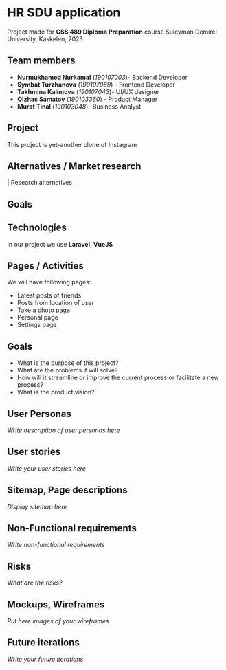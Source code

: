 # HR SDU application 
Project made for **CSS 489 Diploma Preparation** course
Suleyman Demirel University, Kaskelen, 2023
## Team members
+ **Nurmukhamed Nurkamal** (*190107003*)- Backend Developer 
+ **Symbat Turzhanova** (*190107089*) - Frontend Developer 
+ **Takhmina Kalimova** (*190107043*)- UI/UX designer
+ **Olzhas Samatov** (*190103360*) - Product Manager
+ **Murat Tinal** (*190103048*)- Business Analyst

## Project
This project is yet-another clone of Instagram

## Alternatives / Market research
| Research alternatives

## Goals

## Technologies
In our project we use **Laravel**, **VueJS**

## Pages / Activities 
We will have following pages:
- Latest posts of friends
- Posts from location of user
- Take a photo page
- Personal page
- Settings page

## Goals
* What is the purpose of this project?
* What are the problems it will solve?
* How will it streamline or improve the current process or facilitate a new process?
* What is the product vision?

## User Personas
*Write description of user personas here*  

## User stories

*Write your user stories here*

## Sitemap, Page descriptions

*Display sitemap here*

## Non-Functional requirements
*Write non-functional requirements*

## Risks
*What are the risks?*

## Mockups, Wireframes
*Put here images of your wireframes*

## Future iterations
*Write your future iterations*
